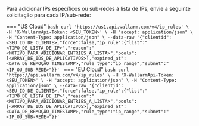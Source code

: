 Para adicionar IPs específicos ou sub-redes à lista de IPs, envie a seguinte solicitação para cada IP/sub-rede:

=== "US Cloud"
    ```bash
    curl 'https://us1.api.wallarm.com/v4/ip_rules' \
      -H 'X-WallarmApi-Token: <SEU_TOKEN>' \
      -H "accept: application/json" \
      -H "Content-Type: application/json" \
      --data-raw '{"clientid":<SEU_ID_DE_CLIENTE>,"force":false,"ip_rule":{"list":"<TIPO_DE_LISTA_DE_IP>","reason":"<MOTIVO_PARA_ADICIONAR_ENTRIES_A_LISTA>","pools":[<ARRAY_DE_IDS_DE_APLICATIVOS>],"expired_at":<DATA_DE_REMOÇÃO_TIMESTAMP>,"rule_type":"ip_range","subnet":"<IP_OU_SUB-REDE>"}}'
    ```
=== "EU Cloud"
    ```bash
    curl 'https://api.wallarm.com/v4/ip_rules' \
      -H 'X-WallarmApi-Token: <SEU_TOKEN>' \
      -H "accept: application/json" \
      -H "Content-Type: application/json" \
      --data-raw '{"clientid":<SEU_ID_DE_CLIENTE>,"force":false,"ip_rule":{"list":"<TIPO_DE_LISTA_DE_IP>","reason":"<MOTIVO_PARA_ADICIONAR_ENTRIES_A_LISTA>","pools":[<ARRAY_DE_IDS_DE_APLICATIVOS>],"expired_at":<DATA_DE_REMOÇÃO_TIMESTAMP>,"rule_type":"ip_range","subnet":"<IP_OU_SUB-REDE>"}}'
    ```